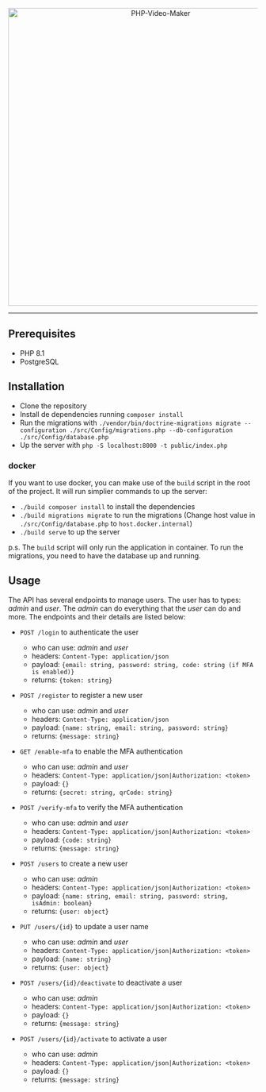 <p align="center">
    <img src="https://banners.beyondco.de/API%20App.png?theme=light&packageManager=&packageName=by+Tom+Benevides&pattern=architect&style=style_1&description=A+simple+API+REST+app+with+PHP&md=1&showWatermark=0&fontSize=100px&images=document-add" width="600" alt="PHP-Video-Maker">
</p>

------

## Prerequisites

- PHP 8.1
- PostgreSQL

## Installation

- Clone the repository
- Install de dependencies running `composer install`
- Run the migrations with `./vendor/bin/doctrine-migrations migrate --configuration ./src/Config/migrations.php --db-configuration ./src/Config/database.php`
- Up the server with `php -S localhost:8000 -t public/index.php`

### docker

If you want to use docker, you can make use of the `build` script in the root of the project. It will run simplier commands to up the server:

- `./build composer install` to install the dependencies
- `./build migrations migrate` to run the migrations (Change host value in `./src/Config/database.php` to `host.docker.internal`)
- `./build serve` to up the server

p.s. The `build` script will only run the application in container. To run the migrations, you need to have the database up and running.

## Usage

The API has several endpoints to manage users. The user has to types: *admin* and *user*. The *admin* can do everything that the *user* can do and more. The endpoints and their details are listed below:

- `POST /login` to authenticate the user
  - who can use: *admin* and *user*
  - headers: `Content-Type: application/json`
  - payload: `{email: string, password: string, code: string (if MFA is enabled)}`
  - returns: `{token: string}`
  
- `POST /register` to register a new user
  - who can use: *admin* and *user*
  - headers: `Content-Type: application/json`
  - payload: `{name: string, email: string, password: string}`
  - returns: `{message: string}`
  
- `GET /enable-mfa` to enable the MFA authentication
  - who can use: *admin* and *user*
  - headers: `Content-Type: application/json|Authorization: <token>`
  - payload: `{}`
  - returns: `{secret: string, qrCode: string}`

- `POST /verify-mfa` to verify the MFA authentication
  - who can use: *admin* and *user*
  - headers: `Content-Type: application/json|Authorization: <token>`
  - payload: `{code: string}`
  - returns: `{message: string}`
  
- `POST /users` to create a new user
  - who can use: *admin*
  - headers: `Content-Type: application/json|Authorization: <token>`
  - payload: `{name: string, email: string, password: string, isAdmin: boolean}`
  - returns: `{user: object}`
  
- `PUT /users/{id}` to update a user name
  - who can use: *admin* and *user*
  - headers: `Content-Type: application/json|Authorization: <token>`
  - payload: `{name: string}`
  - returns: `{user: object}`

- `POST /users/{id}/deactivate` to deactivate a user
  - who can use: *admin*
  - headers: `Content-Type: application/json|Authorization: <token>`
  - payload: `{}`
  - returns: `{message: string}`

- `POST /users/{id}/activate` to activate a user
  - who can use: *admin*
  - headers: `Content-Type: application/json|Authorization: <token>`
  - payload: `{}`
  - returns: `{message: string}`